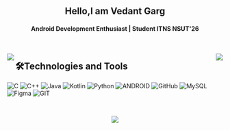 <h2 align="center">Hello,I am Vedant Garg </h2>

<h4 align="center">Android Development Enthusiast | Student ITNS NSUT'26 </h4>

<br/>
<p> <img align="left" src="https://github-readme-stats.vercel.app/api?username=VedantG479&show_icons=true&theme=aura"/><span style="float : right;"><img align="center" src="https://github-readme-streak-stats.herokuapp.com?user=VedantG479&theme=highcontrast"/></span>
</p>

##  🛠Technologies and Tools
<!-- <div align="center">  -->

  ![C](https://img.shields.io/badge/c-%2300599C.svg?style=for-the-badge&logo=c&logoColor=white) ![C++](https://img.shields.io/badge/c++-%2300599C.svg?style=for-the-badge&logo=c%2B%2B&logoColor=white) ![Java](https://img.shields.io/badge/java-%23ED8B00.svg?style=for-the-badge&logo=java&logoColor=white) ![Kotlin](https://img.shields.io/badge/kotlin-%230095D5.svg?style=for-the-badge&logo=kotlin&logoColor=white) ![Python](https://img.shields.io/badge/python-3670A0?style=for-the-badge&logo=python&logoColor=ffdd54) ![ANDROID](https://img.shields.io/badge/android-%2320232a.svg?style=for-the-badge&logo=android&logoColor=%a4c639) ![GitHub](https://img.shields.io/badge/GitHub-%23121011.svg?style=for-the-badge&logo=github&logoColor=white) ![MySQL](https://img.shields.io/badge/mysql-%2300f.svg?style=for-the-badge&logo=mysql&logoColor=white) 	![Figma](https://img.shields.io/badge/figma-%23F24E1E.svg?style=for-the-badge&logo=figma&logoColor=white) ![GIT](https://img.shields.io/badge/Git-fc6d26?style=for-the-badge&logo=git&logoColor=white)
 
 <br/>
<!-- </div> -->

<p align="center"> 
   <img align="center" src="https://github-readme-stats.vercel.app/api/top-langs/?username=VedantG479&layout=compact&theme=aura"/>
</p>

<br/>



<!-- ## 💻 Passionate about? 
**CODING!!**<br>**CREATING!!**<br>**EXPLORING!!**

## 📞 Contact Me
* Email Id: gargvedant2004@gmail.com
* LinkedIn : [Vedant Garg](https://www.linkedin.com/in/vedant-garg-784a4421b/) -->
